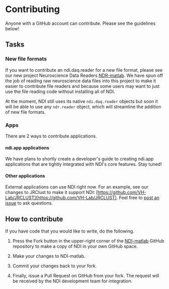 # Contributing

Anyone with a GitHub account can contribute. Please see the guidelines below!

## Tasks

### New file formats

If you want to contribute an ndi.daq.reader for a new file format, please see our new project Neuroscience Data Readers [NDR-matlab](http://ndr.vhlab.org). We have spun off the job of reading raw neuroscience data files into this project to make it easier to contribute file readers and because some users may want to just use the file reading code without installing all of NDI.

At the moment, NDI still uses its native `ndi.daq.reader` objects but soon it will be able to use any `ndr.reader` object, which will streamline the addition of new file formats.

### Apps

There are 2 ways to contribute applications. 

#### ndi.app applications

We have plans to shortly create a developer's guide to creating ndi.app applications that are tightly integrated with NDI's core features. Stay tuned! 

#### Other applications

External applications can use NDI right now. For an example, see our changes to JRClust to make it support NDI: [https://github.com/VH-Lab/JRCLUST](https://github.com/VH-Lab/JRCLUST). Feel free to [post an issue](https://github.com/VH-Lab/NDI-matlab/issues) to ask questions.

## How to contribute

If you have code that you would like to write, do the following.

1. Press the Fork button in the upper-right corner of the [NDI-matlab](https://github.com/VH-Lab/NDI-matlab/) GitHub repository to make a copy of NDI in your own GitHub space.

2. Make your changes to NDI-matlab.

3. Commit your changes back to your fork.

4. Finally, issue a Pull Request on GitHub from your fork. The request will be received by the NDI development team for integration.


